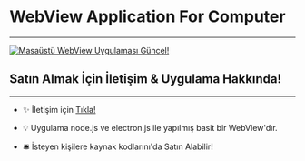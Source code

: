 # WebView Application For Computer
---
[![Masaüstü WebView Uygulaması Güncel!](https://i.hizliresim.com/k0tea0l.jpg)](https://www.youtube.com/watch?v=xEJ8_ixpl9U "Masaüstü WebView Uygulaması Güncel!")

## Satın Almak İçin İletişim & Uygulama Hakkında!
---

- ✨ İletişim için [Tıkla!](mailto:fastuptime@gmail.com)

- 💡 Uygulama node.js ve electron.js ile yapılmış basit bir WebView'dır.

- 🛎️ İsteyen kişilere kaynak kodlarını'da Satın Alabilir!
